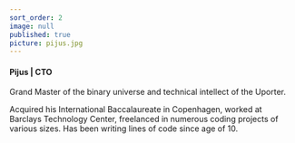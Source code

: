 ```yaml
---
sort_order: 2
image: null
published: true
picture: pijus.jpg
---
```


#### Pijus | CTO

Grand Master of the binary universe and technical intellect of the Uporter. 

Acquired his International Baccalaureate in Copenhagen, worked at Barclays Technology Center, freelanced in numerous coding projects of various sizes. Has been writing lines of code since age of 10.
